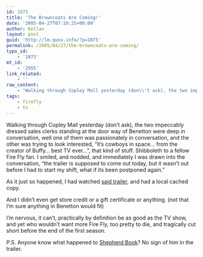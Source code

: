 ```yaml
---
id: 1075
title: 'The Browncoats Are Coming!'
date: '2005-04-27T07:10:25+00:00'
author: Kellan
layout: post
guid: 'http://lm.quxx.info/?p=1075'
permalink: /2005/04/27/the-browncoats-are-coming/
typo_id:
    - '1073'
mt_id:
    - '2955'
link_related:
    - ''
raw_content:
    - "Walking through Copley Mall yesterday (don\\'t ask), the two impeccably dressed sales clerks standing at the door way of Benetton were deep in conversation, well one of them was passionately in conversation, and the other was trying to look interested, \\\"it\\'s cowboys in space... from the creator of Buffy... best TV ever...\\\", that kind of stuff.  Shibboleth to a fellow Fire Fly fan.  I smiled, and nodded, and immediately I was drawn into the conversation, \\\"the trailer is supposed to come out today, but it wasn\\'t out before I had to start my shift, what if its been postponed again.\\\"\n\nAs it just so happened, I had watched [said trailer](http://www.apple.com/trailers/universal/serenity/), and had a local cached copy.\n\nAnd I didn\\'t even get store credit or a gift certificate or anything. (not that I\\'m sure anything in Benetton would fit)\n\nI\\'m nervous, it can\\'t, practically by definition be as good as the TV show, and yet who wouldn\\'t want more Fire Fly, too pretty to die, and tragically cut short before the end of the first season.\n\nP.S. Anyone know what happened to [Shepherd Book](http://fireflyfans.net/thread.asp?b=2&t=5376#66178)?  No sign of him in the trailer."
tags:
    - firefly
    - tv
---
```


Walking through Copley Mall yesterday (don’t ask), the two impeccably dressed sales clerks standing at the door way of Benetton were deep in conversation, well one of them was passionately in conversation, and the other was trying to look interested, “it’s cowboys in space… from the creator of Buffy… best TV ever…”, that kind of stuff. Shibboleth to a fellow Fire Fly fan. I smiled, and nodded, and immediately I was drawn into the conversation, “the trailer is supposed to come out today, but it wasn’t out before I had to start my shift, what if its been postponed again.”

As it just so happened, I had watched [said trailer](http://www.apple.com/trailers/universal/serenity/), and had a local cached copy.

And I didn’t even get store credit or a gift certificate or anything. (not that I’m sure anything in Benetton would fit)

I’m nervous, it can’t, practically by definition be as good as the TV show, and yet who wouldn’t want more Fire Fly, too pretty to die, and tragically cut short before the end of the first season.

P.S. Anyone know what happened to [Shepherd Book](http://fireflyfans.net/thread.asp?b=2&amp;t=5376#66178)? No sign of him in the trailer.